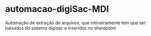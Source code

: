 # automacao-digiSac-MDI
Automação de extração de arquivos, que rotineiramente tem que ser baixados do sistema digisac e inseridos no sharepoint
